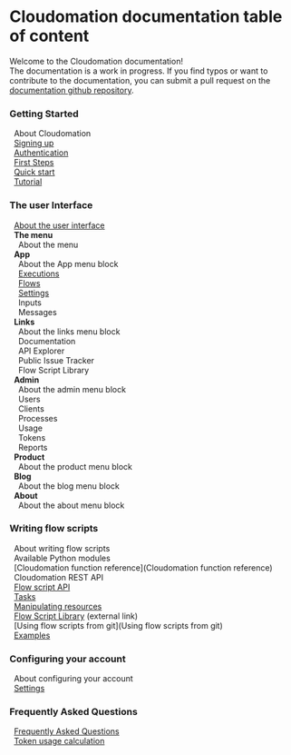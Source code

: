 # Cloudomation documentation table of content

Welcome to the Cloudomation documentation!  
The documentation is a work in progress. If you find typos or want to contribute to the documentation, you can submit a pull request on the [documentation github repository](https://github.com/starflows/documentation).

### Getting Started  
&nbsp;&nbsp;About Cloudomation  
&nbsp;&nbsp;[Signing up](Signing+up)  
&nbsp;&nbsp;[Authentication](Authentication)  
&nbsp;&nbsp;[First Steps](First+steps)  
&nbsp;&nbsp;[Quick start](Quick+start)  
&nbsp;&nbsp;[Tutorial](Tutorial)  
### The user Interface  
&nbsp;&nbsp;[About the user interface](User+interface)  
&nbsp;&nbsp;__The menu__  
&nbsp;&nbsp;&nbsp;&nbsp;About the menu  
&nbsp;&nbsp;__App__  
&nbsp;&nbsp;&nbsp;&nbsp;About the App menu block  
&nbsp;&nbsp;&nbsp;&nbsp;[Executions](Executions)  
&nbsp;&nbsp;&nbsp;&nbsp;[Flows](Flows)  
&nbsp;&nbsp;&nbsp;&nbsp;[Settings](Settings)  
&nbsp;&nbsp;&nbsp;&nbsp;Inputs  
&nbsp;&nbsp;&nbsp;&nbsp;Messages  
&nbsp;&nbsp;__Links__  
&nbsp;&nbsp;&nbsp;&nbsp;About the links menu block  
&nbsp;&nbsp;&nbsp;&nbsp;Documentation  
&nbsp;&nbsp;&nbsp;&nbsp;API Explorer  
&nbsp;&nbsp;&nbsp;&nbsp;Public Issue Tracker  
&nbsp;&nbsp;&nbsp;&nbsp;Flow Script Library  
&nbsp;&nbsp;__Admin__  
&nbsp;&nbsp;&nbsp;&nbsp;About the admin menu block  
&nbsp;&nbsp;&nbsp;&nbsp;Users  
&nbsp;&nbsp;&nbsp;&nbsp;Clients  
&nbsp;&nbsp;&nbsp;&nbsp;Processes  
&nbsp;&nbsp;&nbsp;&nbsp;Usage  
&nbsp;&nbsp;&nbsp;&nbsp;Tokens  
&nbsp;&nbsp;&nbsp;&nbsp;Reports  
&nbsp;&nbsp;__Product__  
&nbsp;&nbsp;&nbsp;&nbsp;About the product menu block  
&nbsp;&nbsp;__Blog__  
&nbsp;&nbsp;&nbsp;&nbsp;About the blog menu block  
&nbsp;&nbsp;__About__  
&nbsp;&nbsp;&nbsp;&nbsp;About the about menu block  
### Writing flow scripts  
&nbsp;&nbsp;About writing flow scripts  
&nbsp;&nbsp;Available Python modules  
&nbsp;&nbsp;[Cloudomation function reference](Cloudomation function reference)  
&nbsp;&nbsp;Cloudomation REST API  
&nbsp;&nbsp;[Flow script API](Flow+script+API)  
&nbsp;&nbsp;[Tasks](Tasks)  
&nbsp;&nbsp;[Manipulating resources](Manipulating+resources)  
&nbsp;&nbsp;[Flow Script Library](https://github.com/starflows/library) (external link)  
&nbsp;&nbsp;[Using flow scripts from git](Using flow scripts from git)  
&nbsp;&nbsp;[Examples](Examples)  
### Configuring your account  
&nbsp;&nbsp;About configuring your account  
&nbsp;&nbsp;[Settings](Settings)  
### Frequently Asked Questions  
&nbsp;&nbsp;[Frequently Asked   Questions](Frequently+Asked+Questions)  
&nbsp;&nbsp;[Token usage calculation](Token+usage+calculation)  
